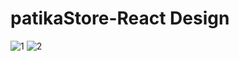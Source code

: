 # patikaStore-React Design
![1](https://user-images.githubusercontent.com/50890978/133909737-4a60d963-ac70-453d-bc98-6fc71747b490.png)
![2](https://user-images.githubusercontent.com/50890978/133909741-b75d74cb-f62b-4ee1-98a6-78088ec82912.png)
